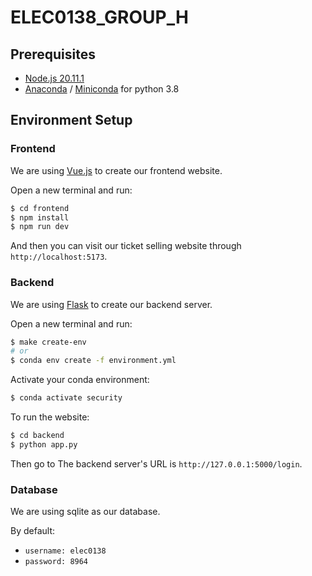 # ELEC0138_GROUP_H

## Prerequisites

* [Node.js 20.11.1](https://nodejs.org/en)
* [Anaconda](https://www.anaconda.com/) / [Miniconda](https://docs.anaconda.com/free/miniconda/index.html) for python 3.8

## Environment Setup

### Frontend

We are using [Vue.js](https://vuejs.org/guide/quick-start) to create our frontend website.

Open a new terminal and run:

```bash
$ cd frontend
$ npm install
$ npm run dev
```

And then you can visit our ticket selling website through `http://localhost:5173`.

### Backend

We are using [Flask](https://flask.palletsprojects.com/en/3.0.x/) to create our backend server.

Open a new terminal and run:

```bash
$ make create-env
# or
$ conda env create -f environment.yml
```

Activate your conda environment:

```bash
$ conda activate security
```

To run the website:

```bash
$ cd backend
$ python app.py
```

Then go to 
The backend server's URL is `http://127.0.0.1:5000/login`.

### Database

We are using sqlite as our database.

By default:

* `username: elec0138`
* `password: 8964`
